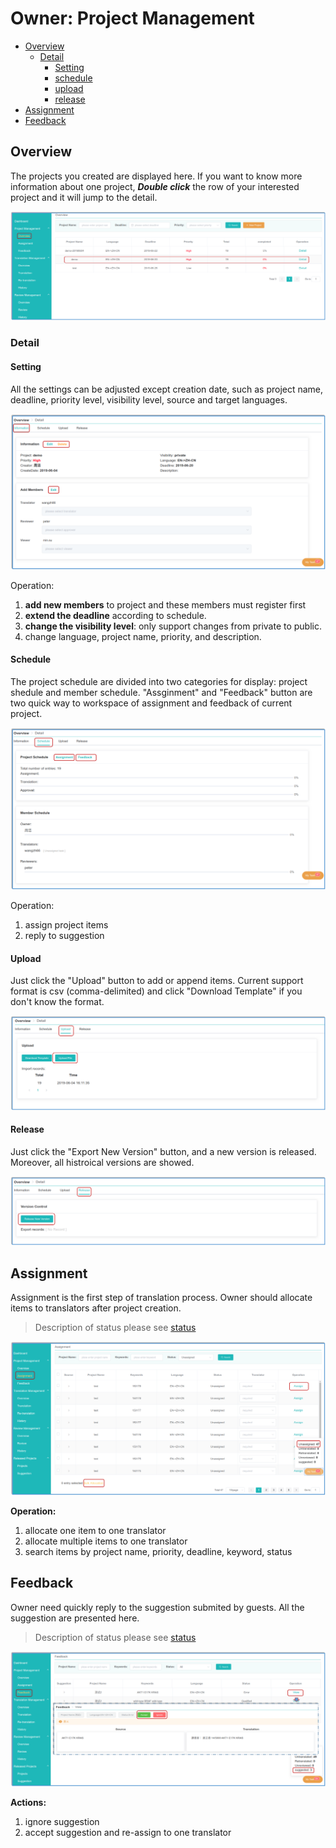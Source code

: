 # Owner: Project Management

- [Overview](#overview)
  - [Detail](#detail)
    - [Setting](#setting)
    - [schedule](#schedule)
    - [upload](#upload)
    - [release](#release)
- [Assignment](#assign)
- [Feedback](#feedback)


## Overview

<span id='overview'></span>


The projects you created are displayed here. If you want to know more information about one project, _**Double click**_ the row of your interested project and it will jump to the detail.

![](/assets/project_management.overview.png)

### Detail
<span id='detail'></span>

#### Setting
<span id='setting'></span>


All the settings can be adjusted except creation date, such as project name, deadline, priority level, visibility level, source and target languages. 

![](/assets/project_management.overview.information.png)

Operation:
1. **add new members** to project and these members must register first
2. **extend the deadline** according to schedule.
4. **change the visibility level**: only support changes from private to public.
5. change language, project name, priority, and description. 

      
#### Schedule
<span id='schedule'></span>


The project schedule are divided into two categories for display: project shedule and member schedule. "Assginment" and "Feedback" button are two quick way to workspace of assignment and feedback of current project.

![](/assets/project_management.schedule.png)

Operation:
1. assign project items
2. reply to suggestion

#### Upload
<span id='upload'></span>

Just click the "Upload" button to add or append items. Current support format is csv (comma-delimited) and click "Download Template" if you don't know the format.

![](/assets/project_management.upload.png)

#### Release
<span id='release'></span>

Just click the "Export New Version" button, and a new version is released. Moreover, all histroical versions are showed.

![](/assets/project_management.release.png)

## Assignment

<span id='assign'></span>

Assignment is the first step of translation process. Owner should allocate items to translators after project creation.

> Description of status please see [status](../glossary.md#status)

![](/assets/project_management.assignment.png)

**Operation:**
1. allocate one item to one translator
2. allocate multiple items to one translator
3. search items by project name, priority, deadline, keyword, status
 
## Feedback

<span id='feedback'></span>

Owner need quickly reply to the suggestion submited by guests. All the suggestion are presented here.

> Description of status please see [status](../glossary.md#status)

![](/assets/project_management.feedback.png)

**Actions:**
1. ignore suggestion
2. accept suggestion and re-assign to one translator

